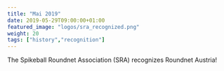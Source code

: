 ```yaml
---
title: "Mai 2019"
date: 2019-05-29T09:00:00+01:00
featured_image: "logos/sra_recognized.png"
weight: 20
tags: ["history","recognition"]
---
```


The Spikeball Roundnet Association (SRA) recognizes Roundnet Austria!
